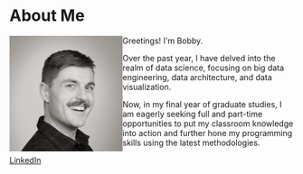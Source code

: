 # About Me

<style>
mark{
    float: left;
    max-width: 200px;
    max-height: 200px;
}
</style>

<mark>![Profile Image](img/profile.jpg)</mark>

Greetings! I'm Bobby.

Over the past year, I have delved into the realm of data science, focusing on big data engineering, data architecture, and data visualization.

Now, in my final year of graduate studies, I am eagerly seeking full and part-time opportunities to put my classroom knowledge into action and further hone my programming skills using the latest methodologies.

[LinkedIn](https://linkedin.com/bobby-surridge)
